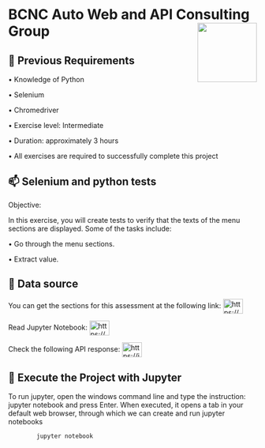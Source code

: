 # BCNC Auto Web and API Consulting Group <img src="https://bcncgroup.com/wp-content/themes/bcnc/img/bcnc-logo-desktop.svg" align="right" width="120" />

## 💬 Previous Requirements

•  Knowledge of Python

•  Selenium

•  Chromedriver

•  Exercise level: Intermediate

•  Duration: approximately 3 hours

•  All exercises are required to successfully complete this project


## 📫 Selenium and python tests

Objective:

In this exercise, you will create tests to verify that the texts of the menu sections are displayed. Some of the tasks include:

•  Go through the menu sections.

•  Extract value.


## 📖 Data source

You can get the sections for this assessment at the following link:
<a href="https://bcncgroup.com/" target="blank"><img align="center" src="https://bcncgroup.com/wp-content/themes/bcnc/img/bcnc-logo-desktop.svg" alt="https://bcncgroup.com/" height="30" width="40" /></a>

Read Jupyter Notebook: 
<a href="https://nbviewer.org/" target="blank"><img align="center" src="https://nbviewer.org/static/img/nav_logo.svg" alt="https://nbviewer.org/" height="30" width="40" /></a>

Check the following API response:
<a href="https://jsonplaceholder.typicode.com/albums" target="blank"><img align="center" src="https://www.nylas.com/wp-content/uploads/JSON_Blog_Hero.png" alt="https://jsonplaceholder.typicode.com/albums" height="30" width="40" /></a>

## 🚀 Execute the Project with Jupyter

To run jupyter, open the windows command line and type the instruction: jupyter notebook and press Enter. When executed, it opens a tab in your default web browser, through which we can create and run jupyter notebooks

            jupyter notebook
            